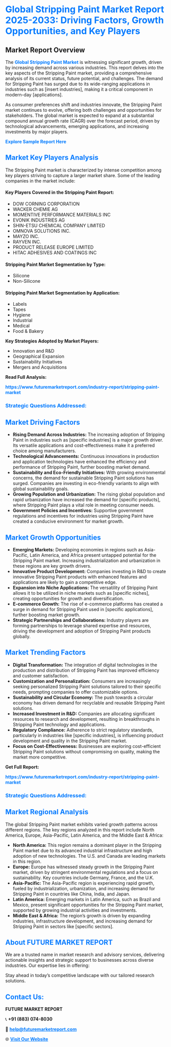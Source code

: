 <h1 style="color: #007BFF;">Global Stripping Paint Market Report 2025-2033: Driving Factors, Growth Opportunities, and Key Players</h1>

<section id="overview">
<h2>Market Report Overview</h2>
<p>The <a href="https://www.futuremarketreport.com/industry-report/stripping-paint-market" style="color: #007BFF; text-decoration: none;"><strong>Global Stripping Paint Market</strong></a> is witnessing significant growth, driven by increasing demand across various industries. This report delves into the key aspects of the Stripping Paint market, providing a comprehensive analysis of its current status, future potential, and challenges. The demand for Stripping Paint has surged due to its wide-ranging applications in industries such as [insert industries], making it a critical component in modern-day [applications].</p>
<p>As consumer preferences shift and industries innovate, the Stripping Paint market continues to evolve, offering both challenges and opportunities for stakeholders. The global market is expected to expand at a substantial compound annual growth rate (CAGR) over the forecast period, driven by technological advancements, emerging applications, and increasing investments by major players.</p>
</section>

<section id="overview">
<p><a href="https://www.futuremarketreport.com/request-sample/reportId=85641" style="color: #007BFF; text-decoration: none;"><strong>Explore Sample Report Here</strong></a></p>
</section>

<section id="key-players">
<h2 style="color: #007BFF;">Market Key Players Analysis</h2>
<p>The Stripping Paint market is characterized by intense competition among key players striving to capture a larger market share. Some of the leading companies in the market include:</p>
<h4>Key Players Covered in the Stripping Paint Report:</h4>
<ul><li>DOW CORNING CORPORATION</li><li>WACKER CHEMIE AG</li><li>MOMENTIVE PERFORMANCE MATERIALS INC</li><li>EVONIK INDUSTRIES AG</li><li>SHIN-ETSU CHEMICAL COMPANY LIMITED</li><li>OMNOVA SOLUTIONS INC.</li><li>MAYZO INC.</li><li>RAYVEN INC.</li><li>PRODUCT RELEASE EUROPE LIMITED</li><li>HITAC ADHESIVES AND COATINGS INC</li></ul>
<h4>Stripping Paint Market Segmentation by Type:</h4>
<ul><li>Silicone</li><li>Non-Silicone</li></ul>

<h4>Stripping Paint Market Segmentation by Application:</h4>
<ul><li>Labels</li><li>Tapes</li><li>Hygiene</li><li>Industrial</li><li>Medical</li><li>Food &amp; Bakery</li></ul>
<p><strong>Key Strategies Adopted by Market Players:</strong></p>
<ul>
<li>Innovation and R&D</li>
<li>Geographical Expansion</li>
<li>Sustainability Initiatives</li>
<li>Mergers and Acquisitions</li>
</ul>
</section>

<section>
<p><strong>Read Full Analysis: </strong></p><a href="https://www.futuremarketreport.com/industry-report/stripping-paint-market" style="color: #007BFF; text-decoration: none;"><strong>https://www.futuremarketreport.com/industry-report/stripping-paint-market</strong></a>
<h3 style="color: #007BFF;">Strategic Questions Addressed:</h3>
</section>

<section id="driving-factors">
<h2 style="color: #007BFF;">Market Driving Factors</h2>
<ul>
<li><strong>Rising Demand Across Industries:</strong> The increasing adoption of Stripping Paint in industries such as [specific industries] is a major growth driver. Its versatile applications and cost-effectiveness make it a preferred choice among manufacturers.</li>
<li><strong>Technological Advancements:</strong> Continuous innovations in production and application technologies have enhanced the efficiency and performance of Stripping Paint, further boosting market demand.</li>
<li><strong>Sustainability and Eco-Friendly Initiatives:</strong> With growing environmental concerns, the demand for sustainable Stripping Paint solutions has surged. Companies are investing in eco-friendly variants to align with global sustainability goals.</li>
<li><strong>Growing Population and Urbanization:</strong> The rising global population and rapid urbanization have increased the demand for [specific products], where Stripping Paint plays a vital role in meeting consumer needs.</li>
<li><strong>Government Policies and Incentives:</strong> Supportive government regulations and incentives for industries using Stripping Paint have created a conducive environment for market growth.</li>
</ul>
</section>

<section id="growth-opportunities">
<h2 style="color: #007BFF;">Market Growth Opportunities</h2>
<ul>
<li><strong>Emerging Markets:</strong> Developing economies in regions such as Asia-Pacific, Latin America, and Africa present untapped potential for the Stripping Paint market. Increasing industrialization and urbanization in these regions are key growth drivers.</li>
<li><strong>Innovative Product Development:</strong> Companies investing in R&D to create innovative Stripping Paint products with enhanced features and applications are likely to gain a competitive edge.</li>
<li><strong>Expansion into Niche Applications:</strong> The versatility of Stripping Paint allows it to be utilized in niche markets such as [specific niches], creating opportunities for growth and diversification.</li>
<li><strong>E-commerce Growth:</strong> The rise of e-commerce platforms has created a surge in demand for Stripping Paint used in [specific applications], further boosting market growth.</li>
<li><strong>Strategic Partnerships and Collaborations:</strong> Industry players are forming partnerships to leverage shared expertise and resources, driving the development and adoption of Stripping Paint products globally.</li>
</ul>
</section>

<section id="trending-factors">
<h2 style="color: #007BFF;">Market Trending Factors</h2>
<ul>
<li><strong>Digital Transformation:</strong> The integration of digital technologies in the production and distribution of Stripping Paint has improved efficiency and customer satisfaction.</li>
<li><strong>Customization and Personalization:</strong> Consumers are increasingly seeking personalized Stripping Paint solutions tailored to their specific needs, prompting companies to offer customizable options.</li>
<li><strong>Sustainability and Circular Economy:</strong> The push towards a circular economy has driven demand for recyclable and reusable Stripping Paint solutions.</li>
<li><strong>Increased Investment in R&D:</strong> Companies are allocating significant resources to research and development, resulting in breakthroughs in Stripping Paint technology and applications.</li>
<li><strong>Regulatory Compliance:</strong> Adherence to strict regulatory standards, particularly in industries like [specific industries], is influencing product development and quality in the Stripping Paint market.</li>
<li><strong>Focus on Cost-Effectiveness:</strong> Businesses are exploring cost-efficient Stripping Paint solutions without compromising on quality, making the market more competitive.</li>
</ul>
</section>

<section>
<p><strong>Get Full Report: </strong></p><a href="https://www.futuremarketreport.com/industry-report/stripping-paint-market" style="color: #007BFF; text-decoration: none;"><strong>https://www.futuremarketreport.com/industry-report/stripping-paint-market</strong></a>
<h3 style="color: #007BFF;">Strategic Questions Addressed:</h3>
</section>


<section id="regional-analysis">
<h2 style="color: #007BFF;">Market Regional Analysis</h2>
<p>The global Stripping Paint market exhibits varied growth patterns across different regions. The key regions analyzed in this report include North America, Europe, Asia-Pacific, Latin America, and the Middle East & Africa:</p>
<ul>
<li><strong>North America:</strong> This region remains a dominant player in the Stripping Paint market due to its advanced industrial infrastructure and high adoption of new technologies. The U.S. and Canada are leading markets in this region.</li>
<li><strong>Europe:</strong> Europe has witnessed steady growth in the Stripping Paint market, driven by stringent environmental regulations and a focus on sustainability. Key countries include Germany, France, and the U.K.</li>
<li><strong>Asia-Pacific:</strong> The Asia-Pacific region is experiencing rapid growth, fueled by industrialization, urbanization, and increasing demand for Stripping Paint in countries like China, India, and Japan.</li>
<li><strong>Latin America:</strong> Emerging markets in Latin America, such as Brazil and Mexico, present significant opportunities for the Stripping Paint market, supported by growing industrial activities and investments.</li>
<li><strong>Middle East & Africa:</strong> The region’s growth is driven by expanding industries, infrastructure development, and increasing demand for Stripping Paint in sectors like [specific sectors].</li>
</ul>
</section>

<footer>
<h2 style="color: #007BFF;">About FUTURE MARKET REPORT</h2>
<p>We are a trusted name in market research and advisory services, delivering actionable insights and strategic support to businesses across diverse industries. Our expertise lies in offering:</p>

<p>Stay ahead in today’s competitive landscape with our tailored research solutions.</p>

<h2 style="color: #007BFF;">Contact Us:</h2>
<p><strong>FUTURE MARKET REPORT</strong></p>
<p>📞 <strong>+91 (883) 074-8030</strong></p>
<p>📧 <strong><a href="mailto:help@futuremarketreport.com" style="color: #007BFF;">help@futuremarketreport.com</a></strong></p>
<p>🌐 <strong><a href="https://www.futuremarketreport.com/" style="color: #007BFF;">Visit Our Website</a></strong></p>
</footer>